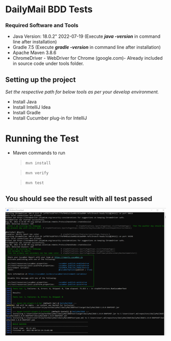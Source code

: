 # DailyMail BDD Tests

### Required Software and Tools
-   Java Version:  18.0.2" 2022-07-19 (Execute **_java -version_** in command line after installation)
-   Gradle 7.5 (Execute  **_gradle -version_**  in command line after installation)
-   Apache Maven 3.8.6
-   ChromeDriver - WebDriver for Chrome (google.com)- Already included in source code under tools folder.

## Setting up the project
*Set the respective path for below tools as per your develop environment.*
- Install Java
- Install IntelliJ Idea
- Install Gradle
- Install Cucumber plug-in for IntelliJ

# Running the Test
- Maven commands to run
	>`mvn install`

	>`mvn verify`

	>`mvn test`

## You should see the result with all test passed

![This is an image](https://github.com/VijayGoswami007/DailyMailBDDTest/blob/44f1823cc566229c3f385ffb2d23da8e2f5ad19e/testresults.png)